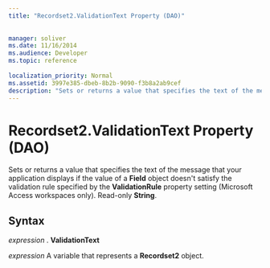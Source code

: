 ```yaml
---
title: "Recordset2.ValidationText Property (DAO)"
 
 
manager: soliver
ms.date: 11/16/2014
ms.audience: Developer
ms.topic: reference
  
localization_priority: Normal
ms.assetid: 3997e385-dbeb-8b2b-9090-f3b8a2ab9cef
description: "Sets or returns a value that specifies the text of the message that your application displays if the value of a Field object doesn't satisfy the validation rule specified by the ValidationRule property setting (Microsoft Access workspaces only). Read-only String ."
---
```


# Recordset2.ValidationText Property (DAO)

Sets or returns a value that specifies the text of the message that your application displays if the value of a **Field** object doesn't satisfy the validation rule specified by the **ValidationRule** property setting (Microsoft Access workspaces only). Read-only **String**. 
  
## Syntax

 *expression*  . **ValidationText**
  
 *expression*  A variable that represents a **Recordset2** object. 
  

